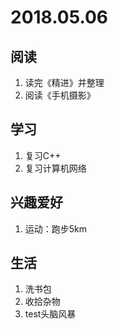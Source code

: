 # 2018.05.06  
## 阅读   
1. 读完《精进》并整理
2. 阅读《手机摄影》  

## 学习
1. 复习C++
2. 复习计算机网络

## 兴趣爱好
1. 运动：跑步5km

## 生活
1. 洗书包
2. 收拾杂物
3. test头脑风暴

